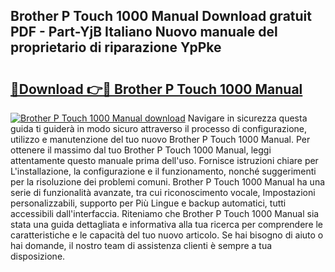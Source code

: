 ## Brother P Touch 1000 Manual Download gratuit PDF - Part-YjB Italiano Nuovo manuale del proprietario di riparazione YpPke

# <h2><a href="http://df9y7q9.blite.top/?on=Brother+P+Touch+1000+Manual">🔗Download 👉🔴 Brother P Touch 1000 Manual</a></h2>

[![Brother P Touch 1000 Manual download](https://i.imgur.com/lujVjoI.png)](http://df9y7q9.blite.top/?on=Brother+P+Touch+1000+Manual)
Navigare in sicurezza questa guida ti guiderà in modo sicuro attraverso il processo di configurazione, utilizzo e manutenzione del tuo nuovo Brother P Touch 1000 Manual. Per ottenere il massimo dal tuo Brother P Touch 1000 Manual, leggi attentamente questo manuale prima dell'uso. Fornisce istruzioni chiare per L'installazione, la configurazione e il funzionamento, nonché suggerimenti per la risoluzione dei problemi comuni. Brother P Touch 1000 Manual ha una serie di funzionalità avanzate, tra cui riconoscimento vocale, Impostazioni personalizzabili, supporto per Più Lingue e backup automatici, tutti accessibili dall'interfaccia. Riteniamo che Brother P Touch 1000 Manual sia stata una guida dettagliata e informativa alla tua ricerca per comprendere le caratteristiche e le capacità del tuo nuovo articolo. Se hai bisogno di aiuto o hai domande, il nostro team di assistenza clienti è sempre a tua disposizione.
